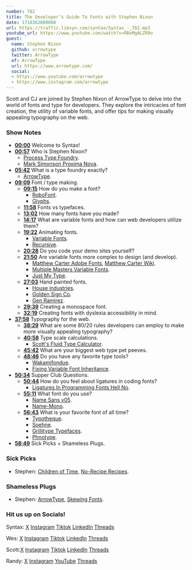 ```yaml
---
number: 782
title: The Developer’s Guide To Fonts with Stephen Nixon
date: 1718362800000
url: https://traffic.libsyn.com/syntax/Syntax_-_782.mp3
youtube_url: https://www.youtube.com/watch?v=RBxMgALZR9o
guest:
  name: Stephen Nixon
  github: arrowtype
  twitter: ArrowType
  of: ArrowType
  url: https://www.arrowtype.com/
  social:
  - https://www.youtube.com/arrowtype
  - https://www.instagram.com/arrowtype
---
```


Scott and CJ are joined by Stephen Nixon of ArrowType to delve into the world of fonts and type for developers. They explore the intricacies of font creation, the utility of variable fonts, and offer tips for making visually appealing typography on the web.

### Show Notes

* **[00:00](#t=00:00)** Welcome to Syntax!
* **[00:57](#t=00:57)** Who is Stephen Nixon?
  * [Process Type Foundry](https://processtypefoundry.com/).
  * [Mark Simonson Proxima Nova](https://www.marksimonson.com/fonts/view/proxima-nova).
* **[05:42](#t=05:42)** What is a type foundry exactly?
  * [ArrowType](https://www.arrowtype.com/).
* **[09:09](#t=09:09)** Font / type making.
  * **[09:15](#t=09:15)** How do you make a font?
    * [RoboFont](https://robofont.com/).
    * [Glyphs](https://glyphsapp.com/).
  * **[11:58](#t=11:58)** Fonts vs typefaces.
  * **[13:02](#t=13:02)** How many fonts have you made?
  * **[14:17](#t=14:17)** What are variable fonts and how can web developers utilize them?
  * **[19:22](#t=19:22)** Animating fonts.
    * [Variable Fonts](https://variablefonts.io/).
    * [Recursive](https://www.recursive.design/).
  * **[20:28](#t=20:28)** Do you code your demo sites yourself?
  * **[21:50](#t=21:50)** Are variable fonts more complex to design (and develop).
    * [Matthew Carter Adobe Fonts](https://fonts.adobe.com/designers/matthew-carter), [Matthew Carter Wiki](https://en.wikipedia.org/wiki/Matthew_Carter).
    * [Multiple Masters Variable Fonts](https://typedrawers.com/discussion/3292/working-with-multiple-masters).
    * [Just My Type](https://www.simongarfield.com/books/just-my-type/).
  * **[27:03](#t=27:03)** Hand painted fonts.
    * [House industries](https://housefonts.com/).
    * [Golden Sign Co](https://goldensignco.tumblr.com/everythingelse).
    * [Gen Ramirez](https://genramirez.com/).
  * **[29:39](#t=29:39)** Creating a monospace font.
  * **[32:19](#t=32:19)** Creating fonts with dyslexia accessibility in mind.
* **[37:58](#t=37:58)** Typography for the web.
  * **[38:29](#t=38:29)** What are some 80/20 rules developers can employ to make more visually appealing typography?
  * **[40:58](#t=40:58)** Type scale calculations.
    * [Scott's Fluid Type Calculator](https://fluid-type.tolin.ski/).
  * **[45:42](#t=45:42)** What are your biggest web type pet peeves.
  * **[48:46](#t=48:46)** Do you have any favorite type tools?
    * [Wakamifondue](https://wakamaifondue.com/).
    * [Fixing Variable Font Inheritance](https://pixelambacht.nl/2019/fixing-variable-font-inheritance/).
* **[50:34](#t=50:34)** Supper Club Questions.
  * **[50:44](#t=50:44)** How do you feel about ligatures in coding fonts?
    * [Ligatures In Programming Fonts Hell No](https://practicaltypography.com/ligatures-in-programming-fonts-hell-no.html).
  * **[55:11](#t=55:11)** What font do you use?
    * [Name Sans v05](https://blog.arrowtype.com/name-sans-v05/).
    * [Name-Mono](https://store.arrowtype.com/fonts/name-mono).
  * **[56:43](#t=56:43)** What is your favorite font of all time?
    * [Typotheque](https://www.typotheque.com/).
    - [Soehne](https://klim.co.nz/collections/soehne/).
    - [Grillitype Typefaces](https://www.grillitype.com/typefaces).
    - [Phnotype](https://ohnotype.co/).
* **[58:49](#t=58:49)** Sick Picks + Shameless Plugs.

### Sick Picks

- Stephen: [Children of Time](https://en.wikipedia.org/wiki/Children_of_Time_(novel)), [No-Recipe Recipes](https://www.amazon.com/York-Times-Cooking-No-Recipe-Recipes/dp/1984858475).

### Shameless Plugs

- Stephen: [ArrowType](https://www.arrowtype.com/), [Skewing Fonts](https://www.youtube.com/shorts/2o-XTyB_8uw).

### Hit us up on Socials!

Syntax: [X](https://twitter.com/syntaxfm) [Instagram](https://www.instagram.com/syntax_fm/) [Tiktok](https://www.tiktok.com/@syntaxfm) [LinkedIn](https://www.linkedin.com/company/96077407/admin/feed/posts/) [Threads](https://www.threads.net/@syntax_fm)

Wes: [X](https://twitter.com/wesbos) [Instagram](https://www.instagram.com/wesbos/) [Tiktok](https://www.tiktok.com/@wesbos) [LinkedIn](https://www.linkedin.com/in/wesbos/) [Threads](https://www.threads.net/@wesbos)

Scott:[X](https://twitter.com/stolinski) [Instagram](https://www.instagram.com/stolinski/) [Tiktok](https://www.tiktok.com/@stolinski) [LinkedIn](https://www.linkedin.com/in/stolinski/) [Threads](https://www.threads.net/@stolinski)

Randy: [X](https://twitter.com/randyrektor) [Instagram](https://www.instagram.com/randyrektor/) [YouTube](https://www.youtube.com/@randyrektor) [Threads](https://www.threads.net/@randyrektor)
